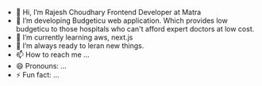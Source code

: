 - 👋 Hi, I’m Rajesh Choudhary Frontend Developer at Matra 
- 👀 I’m developing Budgeticu web application. Which provides low budgeticu to those hospitals who can't afford expert doctors at low cost.
- 🌱 I’m currently learning aws, next.js
- 💞️ I’m always ready to leran new things.
- 📫 How to reach me ...
- 😄 Pronouns: ...
- ⚡ Fun fact: ...

<!---
rajeshFrontendDev/rajeshFrontendDev is a ✨ special ✨ repository because its `README.md` (this file) appears on your GitHub profile.
You can click the Preview link to take a look at your changes.
--->

